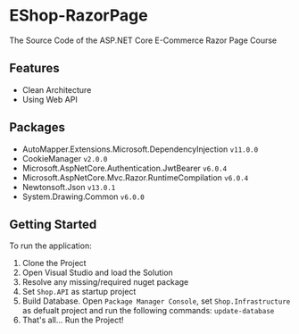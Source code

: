 # EShop-RazorPage
The Source Code of the ASP.NET Core E-Commerce Razor Page Course

## Features
* Clean Architecture
* Using Web API

## Packages
* AutoMapper.Extensions.Microsoft.DependencyInjection `v11.0.0`
* CookieManager `v2.0.0`
* Microsoft.AspNetCore.Authentication.JwtBearer `v6.0.4`
* Microsoft.AspNetCore.Mvc.Razor.RuntimeCompilation `v6.0.4`
* Newtonsoft.Json `v13.0.1`
* System.Drawing.Common `v6.0.0`

## Getting Started
To run the application:

1. Clone the Project
2. Open Visual Studio and load the Solution
3. Resolve any missing/required nuget package
4. Set `Shop.API` as startup project
5. Build Database. Open `Package Manager Console`, set `Shop.Infrastructure` as defualt project and run the following commands: `update-database`
6. That's all... Run the Project!
